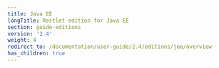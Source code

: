 ```yaml
---
title: Java EE
longTitle: Restlet edition for Java EE
section: guide-editions
version: '2.4'
weight: 4
redirect_to: /documentation/user-guide/2.4/editions/jee/overview
has_children: true
---
```

